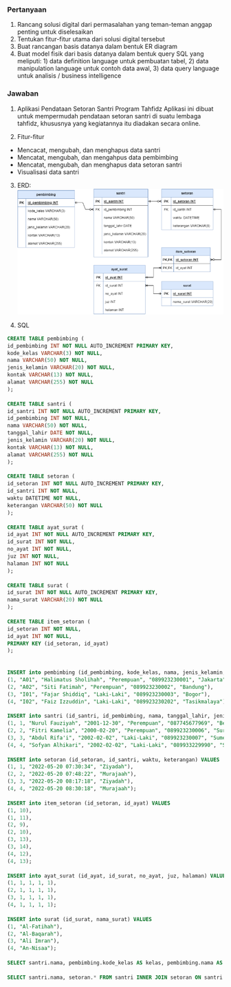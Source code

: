 ### Pertanyaan
1. Rancang solusi digital dari permasalahan yang teman-teman anggap penting untuk diselesaikan
2. Tentukan fitur-fitur utama dari solusi digital tersebut
3. Buat rancangan basis datanya dalam bentuk ER diagram
4. Buat model fisik dari basis datanya dalam bentuk query SQL yang meliputi: 1) data definition language untuk pembuatan tabel, 2) data manipulation language untuk contoh data awal, 3) data query language untuk analisis / business intelligence

### Jawaban
1. Aplikasi Pendataan Setoran Santri Program Tahfidz
  Aplikasi ini dibuat untuk mempermudah pendataan setoran santri di suatu lembaga tahfidz, khususnya yang kegiatannya itu diadakan secara online.

2. Fitur-fitur
  - Mencacat, mengubah, dan menghapus data santri
  - Mencatat, mengubah, dan mengahpus data pembimbing
  - Mencatat, mengubah, dan menghapus data setoran santri
  - Visualisasi data santri

3. ERD:
  ![ERD](erd.drawio.png)

4. SQL
  ``` sql
  CREATE TABLE pembimbing (
id_pembimbing INT NOT NULL AUTO_INCREMENT PRIMARY KEY,
kode_kelas VARCHAR(3) NOT NULL,
nama VARCHAR(50) NOT NULL,
jenis_kelamin VARCHAR(20) NOT NULL,
kontak VARCHAR(13) NOT NULL,
alamat VARCHAR(255) NOT NULL
);

CREATE TABLE santri (
id_santri INT NOT NULL AUTO_INCREMENT PRIMARY KEY,
id_pembimbing INT NOT NULL,
nama VARCHAR(50) NOT NULL,
tanggal_lahir DATE NOT NULL,
jenis_kelamin VARCHAR(20) NOT NULL,
kontak VARCHAR(13) NOT NULL,
alamat VARCHAR(255) NOT NULL
);

CREATE TABLE setoran (
id_setoran INT NOT NULL AUTO_INCREMENT PRIMARY KEY,
id_santri INT NOT NULL,
waktu DATETIME NOT NULL,
keterangan VARCHAR(50) NOT NULL
);

CREATE TABLE ayat_surat (
id_ayat INT NOT NULL AUTO_INCREMENT PRIMARY KEY,
id_surat INT NOT NULL,
no_ayat INT NOT NULL,
juz INT NOT NULL,
halaman INT NOT NULL
);

CREATE TABLE surat (
id_surat INT NOT NULL AUTO_INCREMENT PRIMARY KEY,
nama_surat VARCHAR(20) NOT NULL
);

CREATE TABLE item_setoran (
id_setoran INT NOT NULL,
id_ayat INT NOT NULL,
PRIMARY KEY (id_setoran, id_ayat)
);


INSERT into pembimbing (id_pembimbing, kode_kelas, nama, jenis_kelamin, kontak, alamat) VALUES 
(1, "A01", "Halimatus Sholihah", "Perempuan", "089923230001", "Jakarta"),
(2, "A02", "Siti Fatimah", "Perempuan", "089923230002", "Bandung"),
(3, "I01", "Fajar Shiddiq", "Laki-Laki", "089923230003", "Bogor"),
(4, "I02", "Faiz Izzuddin", "Laki-Laki", "089923230202", "Tasikmalaya");

INSERT into santri (id_santri, id_pembimbing, nama, tanggal_lahir, jenis_kelamin, kontak, alamat) VALUES 
(1, 1, "Nurul Fauziyah", "2001-12-30", "Perempuan", "087745677969", "Bekasi" ),
(2, 2, "Fitri Kamelia", "2000-02-20", "Perempuan", "089923230006", "Surabaya"),
(3, 3, "Abdul Rifa'i", "2002-02-02", "Laki-Laki", "089923230007", "Sumedang"),
(4, 4, "Sofyan Alhikari", "2002-02-02", "Laki-Laki", "089933229990", "Subang");

INSERT into setoran (id_setoran, id_santri, waktu, keterangan) VALUES 
(1, 1, "2022-05-20 07:30:34", "Ziyadah"),
(2, 2, "2022-05-20 07:48:22", "Murajaah"),
(3, 3, "2022-05-20 08:17:18", "Ziyadah"),
(4, 4, "2022-05-20 08:30:18", "Murajaah");

INSERT into item_setoran (id_setoran, id_ayat) VALUES 
(1, 10),
(1, 11),
(2, 9),
(2, 10),
(3, 13),
(3, 14),
(4, 12),
(4, 13);

INSERT into ayat_surat (id_ayat, id_surat, no_ayat, juz, halaman) VALUES 
(1, 1, 1, 1, 1),
(2, 1, 1, 1, 1),
(3, 1, 1, 1, 1),
(4, 1, 1, 1, 1);

INSERT into surat (id_surat, nama_surat) VALUES 
(1, "Al-Fatihah"),
(2, "Al-Baqarah"),
(3, "Ali Imran"),
(4, "An-Nisaa");

SELECT santri.nama, pembimbing.kode_kelas AS kelas, pembimbing.nama AS nama_pembimbing FROM santri INNER JOIN pembimbing ON santri.id_pembimbing = pembimbing.id_pembimbing;

SELECT santri.nama, setoran.* FROM santri INNER JOIN setoran ON santri.id_santri = setoran.id_santri;


  ```
